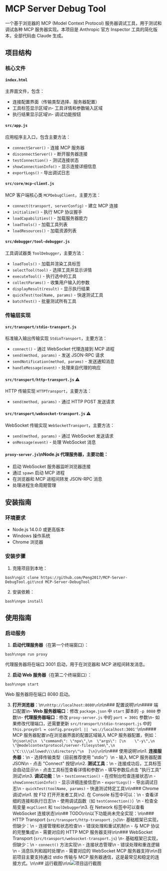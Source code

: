 # MCP Server Debug Tool

一个基于浏览器的 MCP (Model Context Protocol) 服务器调试工具，用于测试和调试各种 MCP 服务器实现。本项目是 Anthropic 官方 Inspector 工具的简化版本，全部代码由 Claude 生成。

## 项目结构

### 核心文件

#### `index.html`
主界面文件，包含：
- 连接配置界面（传输类型选择、服务器配置）
- 工具标签显示区域\n- 工具详情和参数输入区域  
- 执行结果显示区域\n- 调试功能按钮

#### `src/app.js`
应用程序主入口，包含主要方法：
- `connectServer()` - 连接 MCP 服务器
- `disconnectServer()` - 断开服务器连接
- `testConnection()` - 测试连接状态
- `showConnectionInfo()` - 显示连接详细信息
- `exportLogs()` - 导出调试日志

#### `src/core/mcp-client.js`
MCP 客户端核心类 `MCPDebugClient`，主要方法：
- `connect(transport, serverConfig)` - 建立 MCP 连接
- `initialize()` - 执行 MCP 协议握手
- `loadCapabilities()` - 加载服务器能力
- `loadTools()` - 加载工具列表
- `loadResources()` - 加载资源列表

#### `src/debugger/tool-debugger.js`
工具调试器类 `ToolDebugger`，主要方法：
- `loadTools()` - 加载并渲染工具标签
- `selectTool(tool)` - 选择工具并显示详情
- `executeTool()` - 执行选中的工具
- `collectParams()` - 收集用户输入的参数
- `displayResult(result)` - 显示执行结果
- `quickTest(toolName, params)` - 快速测试工具
- `batchTest()` - 批量测试所有工具

### 传输层实现

#### `src/transport/stdio-transport.js`
标准输入输出传输实现 `StdioTransport`，主要方法：
- `connect()` - 通过 WebSocket 代理连接到 MCP 进程
- `send(method, params)` - 发送 JSON-RPC 请求
- `sendNotification(method, params)` - 发送通知消息
- `handleMessage(event)` - 处理来自代理的响应

#### `src/transport/http-transport.js` ⚠️
HTTP 传输实现 `HTTPTransport`，主要方法：
- `send(method, params)` - 通过 HTTP POST 发送请求

#### `src/transport/websocket-transport.js` ⚠️
WebSocket 传输实现 `WebSocketTransport`，主要方法：
- `send(method, params)` - 通过 WebSocket 发送请求
- `onMessage(event)` - 处理 WebSocket 消息

#### `proxy-server.js`\nNode.js 代理服务器，主要功能：
- 启动 WebSocket 服务器监听浏览器连接
- 通过 `spawn` 启动 MCP 进程
- 在浏览器和 MCP 进程间转发 JSON-RPC 消息
- 处理进程生命周期管理

## 安装指南

### 环境要求
- Node.js 14.0.0 或更高版本
- Windows 操作系统
- Chrome 浏览器

### 安装步骤

1. 克隆项目到本地：

```bash\ngit clone https://github.com/Peng2017/MCP-Server-DebugTool.git\ncd MCP-Server-DebugTool```


2. 安装依赖：

```bash\nnpm install```

## 使用指南

### 启动服务

1. **启动代理服务器**（在第一个终端窗口）：

```bash\nnpm run proxy```

代理服务器将在端口 3001 启动，用于在浏览器和 MCP 进程间转发消息。

2. **启动 Web 服务器**（在第二个终端窗口）：

```bash\nnpm start```

Web 服务器将在端口 8080 启动。

3. **打开浏览器**：\n```\nhttp://localhost:8080\n```\n\n### 配置说明\n\n#### 端口配置\n- **Web 服务器端口**：修改 `package.json` 中 `start` 脚本的 `-p 8080` 参数\n- **代理服务器端口**：修改 `proxy-server.js` 中的 `port = 3001` 参数\n- 如果修改代理端口，还需要更新 `src/transport/stdio-transport.js` 中的 `this.proxyUrl = config.proxyUrl || 'ws://localhost:3001'`\n\n#### MCP 服务器配置\n在浏览器界面的配置区域输入 MCP 服务器配置，例如：\n```json\n{\n  \"command\": \"npx\",\n  \"args\": [\n    \"-y\",\n    \"@modelcontextprotocol/server-filesystem\",\n    \"C:\\\\allowed\\\\directory\"\n  ]\n}\n```\n\n### 使用说明\n\n1. **连接服务器**：\n   - 选择传输类型（目前推荐使用 \"stdio\"）\n   - 输入 MCP 服务器配置 JSON\n   - 点击 \"Connect\" 按钮\n\n2. **测试工具**：\n   - 连接成功后，工具标签会自动显示\n   - 点击工具标签查看详情和参数\n   - 填写参数后点击 \"执行工具\" 测试\n\n3. **调试功能**：\n   - `testConnection()` - 在控制台检查连接状态\n   - `showConnectionInfo()` - 显示详细连接信息\n   - `exportLogs()` - 导出调试日志\n   - `quickTest(toolName, params)` - 快速测试特定工具\n\n### Chrome 调试\n\n1. 按 F12 打开开发者工具\n2. 在 Console 标签中可以：\n   - 查看详细的连接和执行日志\n   - 使用调试函数（如 `testConnection()`）\n   - 检查全局变量 `mcpClient` 和 `toolDebugger`\n3. 在 Network 标签中可以查看 WebSocket 连接状态\n\n## TODO\n\n以下功能尚未完全实现：\n\n### HTTP Transport (`src/transport/http-transport.js`)\n- 基础框架已实现，但缺少：\n  - 连接管理和状态检查\n  - 错误处理和重试机制\n  - 与 MCP 协议的完整集成\n  - 需要对应的 HTTP MCP 服务器支持\n\n### WebSocket Transport (`src/transport/websocket-transport.js`)  \n- 基础框架已实现，但缺少：\n  - `connect()` 方法实现\n  - 连接状态管理\n  - 错误处理和重连逻辑\n  - 消息队列和超时处理\n  - 需要对应的 WebSocket MCP 服务器支持\n\n目前项目主要支持通过 stdio 传输与 MCP 服务器通信，这是最常见和稳定的连接方式。\n\n## 运行截图\n\n![项目运行截图](./screenshots/running-example.png)
